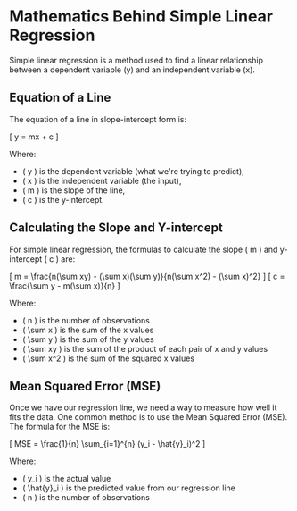 # Mathematics Behind Simple Linear Regression

Simple linear regression is a method used to find a linear relationship between a dependent variable \(y\) and an independent variable \(x\).

## Equation of a Line

The equation of a line in slope-intercept form is:

\[ y = mx + c \]

Where:
- \( y \) is the dependent variable (what we're trying to predict),
- \( x \) is the independent variable (the input),
- \( m \) is the slope of the line,
- \( c \) is the y-intercept.

## Calculating the Slope and Y-intercept

For simple linear regression, the formulas to calculate the slope \( m \) and y-intercept \( c \) are:

\[ m = \frac{n(\sum xy) - (\sum x)(\sum y)}{n(\sum x^2) - (\sum x)^2} \]
\[ c = \frac{\sum y - m(\sum x)}{n} \]

Where:
- \( n \) is the number of observations
- \( \sum x \) is the sum of the x values
- \( \sum y \) is the sum of the y values
- \( \sum xy \) is the sum of the product of each pair of x and y values
- \( \sum x^2 \) is the sum of the squared x values

## Mean Squared Error (MSE)

Once we have our regression line, we need a way to measure how well it fits the data. One common method is to use the Mean Squared Error (MSE). The formula for the MSE is:

\[ MSE = \frac{1}{n} \sum_{i=1}^{n} (y_i - \hat{y}_i)^2 \]

Where:
- \( y_i \) is the actual value
- \( \hat{y}_i \) is the predicted value from our regression line
- \( n \) is the number of observations
